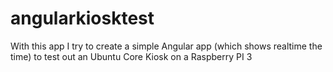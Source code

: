 # angularkiosktest
With this app I try to create a simple Angular app (which shows realtime the time) to test out an Ubuntu Core Kiosk on a Raspberry PI 3
